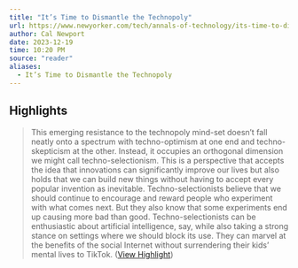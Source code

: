 ```yaml
---
title: "It’s Time to Dismantle the Technopoly"
url: https://www.newyorker.com/tech/annals-of-technology/its-time-to-dismantle-the-technopoly
author: Cal Newport
date: 2023-12-19
time: 10:20 PM
source: "reader"
aliases:
  - It’s Time to Dismantle the Technopoly
---
```

## Highlights
> This emerging resistance to the technopoly mind-set doesn’t fall neatly onto a spectrum with techno-optimism at one end and techno-skepticism at the other. Instead, it occupies an orthogonal dimension we might call techno-selectionism. This is a perspective that accepts the idea that innovations can significantly improve our lives but also holds that we can build new things without having to accept every popular invention as inevitable. Techno-selectionists believe that we should continue to encourage and reward people who experiment with what comes next. But they also know that some experiments end up causing more bad than good. Techno-selectionists can be enthusiastic about artificial intelligence, say, while also taking a strong stance on settings where we should block its use. They can marvel at the benefits of the social Internet without surrendering their kids’ mental lives to TikTok. ([View Highlight](https://read.readwise.io/read/01hj1twd5esrp813pf084kba0z))
